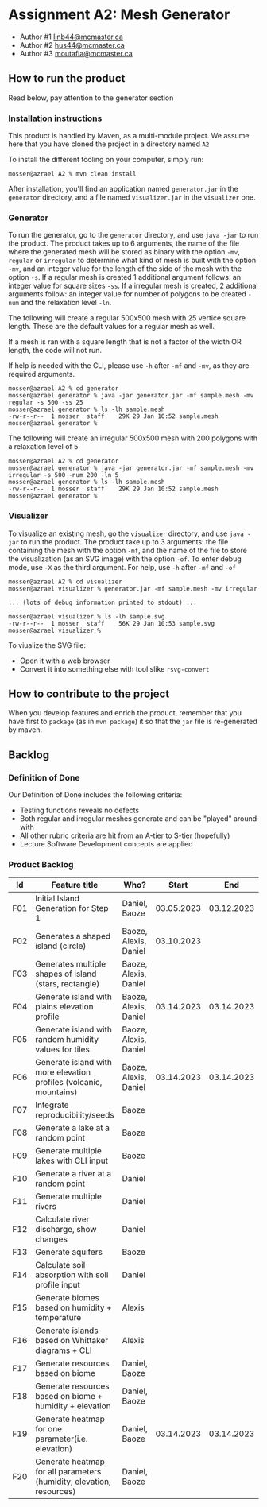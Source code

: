 # Assignment A2: Mesh Generator
  - Author #1 linb44@mcmaster.ca
  - Author #2 hus44@mcmaster.ca
  - Author #3 moutafia@mcmaster.ca

## How to run the product

Read below, pay attention to the generator section

### Installation instructions

This product is handled by Maven, as a multi-module project. We assume here that you have cloned the project in a directory named `A2`

To install the different tooling on your computer, simply run:

```
mosser@azrael A2 % mvn clean install
```

After installation, you'll find an application named `generator.jar` in the `generator` directory, and a file named `visualizer.jar` in the `visualizer` one. 

### Generator

To run the generator, go to the `generator` directory, and use `java -jar` to run the product. The product takes up to 6 arguments, the name of the file where the generated mesh will be stored as binary with the option `-mv`, `regular` or `irregular` to determine what kind of mesh is built with the option `-mv`, and an integer value for the length of the side of the mesh with the option `-s`. If a regular mesh is created 1 additional argument follows: an integer value for square sizes `-ss`. If a irregular mesh is created, 2 additional arguments follow: an integer value for number of polygons to be created `-num` and the relaxation level `-ln`.

The following will create a regular 500x500 mesh with 25 vertice square length. These are the default values for a regular mesh as well. 

If a mesh is ran with a square length that is not a factor of the width OR length, the code will not run.

If help is needed with the CLI, please use `-h` after `-mf` and `-mv`, as they are required arguments.

```
mosser@azrael A2 % cd generator 
mosser@azrael generator % java -jar generator.jar -mf sample.mesh -mv regular -s 500 -ss 25
mosser@azrael generator % ls -lh sample.mesh
-rw-r--r--  1 mosser  staff    29K 29 Jan 10:52 sample.mesh
mosser@azrael generator % 
```

The following will create an irregular 500x500 mesh with 200 polygons with a relaxation level of 5
```
mosser@azrael A2 % cd generator 
mosser@azrael generator % java -jar generator.jar -mf sample.mesh -mv irregular -s 500 -num 200 -ln 5
mosser@azrael generator % ls -lh sample.mesh
-rw-r--r--  1 mosser  staff    29K 29 Jan 10:52 sample.mesh
mosser@azrael generator % 
```

### Visualizer

To visualize an existing mesh, go the `visualizer` directory, and use `java -jar` to run the product. The product take up to 3 arguments: the file containing the mesh with the option `-mf`, and the name of the file to store the visualization (as an SVG image) with the option `-of`.
To enter debug mode, use `-X` as the third argument.
For help, use `-h` after `-mf` and `-of`

```
mosser@azrael A2 % cd visualizer 
mosser@azrael visualizer % generator.jar -mf sample.mesh -mv irregular

... (lots of debug information printed to stdout) ...

mosser@azrael visualizer % ls -lh sample.svg
-rw-r--r--  1 mosser  staff    56K 29 Jan 10:53 sample.svg
mosser@azrael visualizer %
```
To viualize the SVG file:

  - Open it with a web browser
  - Convert it into something else with tool slike `rsvg-convert`

## How to contribute to the project

When you develop features and enrich the product, remember that you have first to `package` (as in `mvn package`) it so that the `jar` file is re-generated by maven.

## Backlog

### Definition of Done
Our Definition of Done includes the following criteria:
- Testing functions reveals no defects
- Both regular and irregular meshes generate and can be "played" around with
- All other rubric criteria are hit from an A-tier to S-tier (hopefully)
- Lecture Software Development concepts are applied

### Product Backlog

| Id  | Feature title                                                        | Who?                  | Start      | End        | Status |
|:---:|----------------------------------------------------------------------|-----------------------|------------|------------|--------|
| F01 | Initial Island Generation for Step 1                                 | Daniel, Baoze         | 03.05.2023 | 03.12.2023 | D      |
| F02 | Generates a shaped island (circle)                                   | Baoze, Alexis, Daniel | 03.10.2023 |            | P      |
| F03 | Generates multiple shapes of island (stars, rectangle)               | Baoze, Alexis, Daniel |            |            | B(F02) |
| F04 | Generate island with plains elevation profile                        | Baoze, Alexis, Daniel | 03.14.2023 | 03.14.2023 | D      |
| F05 | Generate island with random humidity values for tiles                | Baoze, Alexis, Daniel |            |            | P      |
| F06 | Generate island with more elevation profiles (volcanic, mountains)   | Baoze, Alexis, Daniel | 03.14.2023 | 03.14.2023 | D      |
| F07 | Integrate reproducibility/seeds                                      | Baoze                 |            |            | P      |
| F08 | Generate a lake at a random point                                    | Baoze                 |            |            | P      |
| F09 | Generate multiple lakes with CLI input                               | Baoze                 |            |            | B(F08) |
| F10 | Generate a river at a random point                                   | Daniel                |            |            | P      |
| F11 | Generate multiple rivers                                             | Daniel                |            |            | B(F10) |
| F12 | Calculate river discharge, show changes                              | Daniel                |            |            | B(F11) |
| F13 | Generate aquifers                                                    | Baoze                 |            |            | P      |
| F14 | Calculate soil absorption with soil profile input                    | Daniel                |            |            | B(F    |
| F15 | Generate biomes based on humidity + temperature                      | Alexis                |            |            | P      |
| F16 | Generate islands based on Whittaker diagrams + CLI                   | Alexis                |            |            | P      |
| F17 | Generate resources based on biome                                    | Daniel, Baoze         |            |            | P      |
| F18 | Generate resources based on biome + humidity + elevation             | Daniel, Baoze         |            |            | P      |
| F19 | Generate heatmap for one parameter(i.e. elevation)                   | Daniel, Baoze         | 03.14.2023 | 03.14.2023 | D      |
| F20 | Generate heatmap for all parameters (humidity, elevation, resources) | Daniel, Baoze         |            |            | P      |






